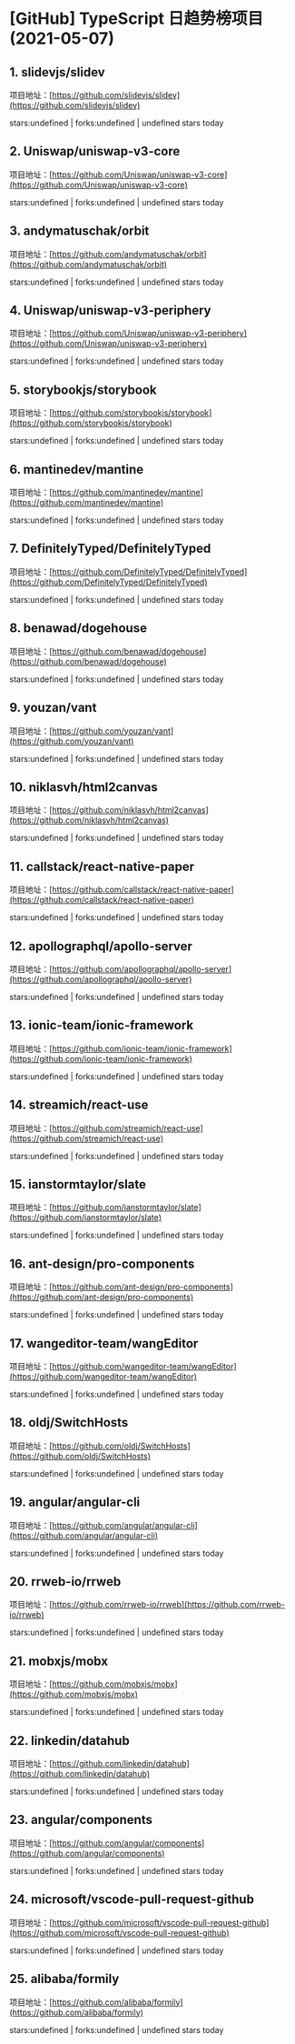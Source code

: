 # [GitHub] TypeScript 日趋势榜项目(2021-05-07)

## 1. slidevjs/slidev 

项目地址：[https://github.com/slidevjs/slidev](https://github.com/slidevjs/slidev)

stars:undefined | forks:undefined | undefined stars today 



## 2. Uniswap/uniswap-v3-core 

项目地址：[https://github.com/Uniswap/uniswap-v3-core](https://github.com/Uniswap/uniswap-v3-core)

stars:undefined | forks:undefined | undefined stars today 



## 3. andymatuschak/orbit 

项目地址：[https://github.com/andymatuschak/orbit](https://github.com/andymatuschak/orbit)

stars:undefined | forks:undefined | undefined stars today 



## 4. Uniswap/uniswap-v3-periphery 

项目地址：[https://github.com/Uniswap/uniswap-v3-periphery](https://github.com/Uniswap/uniswap-v3-periphery)

stars:undefined | forks:undefined | undefined stars today 



## 5. storybookjs/storybook 

项目地址：[https://github.com/storybookjs/storybook](https://github.com/storybookjs/storybook)

stars:undefined | forks:undefined | undefined stars today 



## 6. mantinedev/mantine 

项目地址：[https://github.com/mantinedev/mantine](https://github.com/mantinedev/mantine)

stars:undefined | forks:undefined | undefined stars today 



## 7. DefinitelyTyped/DefinitelyTyped 

项目地址：[https://github.com/DefinitelyTyped/DefinitelyTyped](https://github.com/DefinitelyTyped/DefinitelyTyped)

stars:undefined | forks:undefined | undefined stars today 



## 8. benawad/dogehouse 

项目地址：[https://github.com/benawad/dogehouse](https://github.com/benawad/dogehouse)

stars:undefined | forks:undefined | undefined stars today 



## 9. youzan/vant 

项目地址：[https://github.com/youzan/vant](https://github.com/youzan/vant)

stars:undefined | forks:undefined | undefined stars today 



## 10. niklasvh/html2canvas 

项目地址：[https://github.com/niklasvh/html2canvas](https://github.com/niklasvh/html2canvas)

stars:undefined | forks:undefined | undefined stars today 



## 11. callstack/react-native-paper 

项目地址：[https://github.com/callstack/react-native-paper](https://github.com/callstack/react-native-paper)

stars:undefined | forks:undefined | undefined stars today 



## 12. apollographql/apollo-server 

项目地址：[https://github.com/apollographql/apollo-server](https://github.com/apollographql/apollo-server)

stars:undefined | forks:undefined | undefined stars today 



## 13. ionic-team/ionic-framework 

项目地址：[https://github.com/ionic-team/ionic-framework](https://github.com/ionic-team/ionic-framework)

stars:undefined | forks:undefined | undefined stars today 



## 14. streamich/react-use 

项目地址：[https://github.com/streamich/react-use](https://github.com/streamich/react-use)

stars:undefined | forks:undefined | undefined stars today 



## 15. ianstormtaylor/slate 

项目地址：[https://github.com/ianstormtaylor/slate](https://github.com/ianstormtaylor/slate)

stars:undefined | forks:undefined | undefined stars today 



## 16. ant-design/pro-components 

项目地址：[https://github.com/ant-design/pro-components](https://github.com/ant-design/pro-components)

stars:undefined | forks:undefined | undefined stars today 



## 17. wangeditor-team/wangEditor 

项目地址：[https://github.com/wangeditor-team/wangEditor](https://github.com/wangeditor-team/wangEditor)

stars:undefined | forks:undefined | undefined stars today 



## 18. oldj/SwitchHosts 

项目地址：[https://github.com/oldj/SwitchHosts](https://github.com/oldj/SwitchHosts)

stars:undefined | forks:undefined | undefined stars today 



## 19. angular/angular-cli 

项目地址：[https://github.com/angular/angular-cli](https://github.com/angular/angular-cli)

stars:undefined | forks:undefined | undefined stars today 



## 20. rrweb-io/rrweb 

项目地址：[https://github.com/rrweb-io/rrweb](https://github.com/rrweb-io/rrweb)

stars:undefined | forks:undefined | undefined stars today 



## 21. mobxjs/mobx 

项目地址：[https://github.com/mobxjs/mobx](https://github.com/mobxjs/mobx)

stars:undefined | forks:undefined | undefined stars today 



## 22. linkedin/datahub 

项目地址：[https://github.com/linkedin/datahub](https://github.com/linkedin/datahub)

stars:undefined | forks:undefined | undefined stars today 



## 23. angular/components 

项目地址：[https://github.com/angular/components](https://github.com/angular/components)

stars:undefined | forks:undefined | undefined stars today 



## 24. microsoft/vscode-pull-request-github 

项目地址：[https://github.com/microsoft/vscode-pull-request-github](https://github.com/microsoft/vscode-pull-request-github)

stars:undefined | forks:undefined | undefined stars today 



## 25. alibaba/formily 

项目地址：[https://github.com/alibaba/formily](https://github.com/alibaba/formily)

stars:undefined | forks:undefined | undefined stars today 



